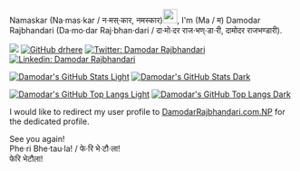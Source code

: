 Namaskar (Na·mas·kar / न·मस्·कार, नमस्कार)<img src="https://media0.giphy.com/media/eRIcpTwCBg70tIFODa/giphy.gif" width="25px">, I'm (Ma / म) Damodar Rajbhandari (Da·mo·dar Raj·bhan·dari / दा·मो·दर राज·भण्·डा·री, दामोदर राजभण्डारी).

![](https://komarev.com/ghpvc/?username=physicslog&color=lightgrey)
[![GitHub drhere](https://img.shields.io/badge/follow-%40PhysicsLog-1DA1F2?logo=github&style=social&link=https://github.com/physicslog)](https://github.com/physicslog)
[![Twitter: Damodar Rajbhandari](https://img.shields.io/badge/follow-%40PhysicsLog-1DA1F2?logo=twitter&style=social&link=https://twitter.com/intent/user%3Fscreen_name=physicslog)](https://twitter.com/intent/user?screen_name=physicslog)
[![Linkedin: Damodar Rajbhandari](https://img.shields.io/badge/follow-/in/PhysicsLog-1DA1F2?logo=Linkedin&style=social&link=https://www.linkedin.com/mynetwork/discovery-see-all/?usecase=PEOPLE_FOLLOWS%26followMember=physicslog)](https://www.linkedin.com/mynetwork/discovery-see-all/?usecase=PEOPLE_FOLLOWS&followMember=physicslog)

[![Damodar's GitHub Stats Light](https://github-readme-stats.vercel.app/api?username=physicslog&hide=issues&count_private=true&show_icons=true&theme=swift&custom_title=GitHub%20Stats&card_width=1000#gh-light-mode-only)](https://github.com/physicslog#gh-light-mode-only)
[![Damodar's GitHub Stats Dark](https://github-readme-stats.vercel.app/api?username=physicslog&hide=issues&count_private=true&show_icons=true&theme=dark&custom_title=GitHub%20Stats&card_width=1000#gh-dark-mode-only)](https://github.com/physicslog/#gh-dark-mode-only)

[![Damodar's GitHub Top Langs Light](https://github-readme-stats.vercel.app/api/top-langs/?username=physicslog&layout=compact&theme=swift&langs_count=10&hide=jupyter%20notebook%2Chtml&card_width=1000#gh-light-mode-only)](https://github.com/physicslog#gh-light-mode-only)
[![Damodar's GitHub Top Langs Dark](https://github-readme-stats.vercel.app/api/top-langs/?username=physicslog&layout=compact&theme=dark&langs_count=10&hide=jupyter%20notebook%2Chtml&card_width=1000#gh-dark-mode-only)](https://github.com/physicslog#gh-dark-mode-only)

I would like to redirect my user profile to [DamodarRajbhandari.com.NP](https://damodarrajbhandari.com.np/) for the dedicated profile.

See you again!\
Phe·ri Bhe·tau·la! / फे·रि भे·टौ·ला!\
फेरि भेटौला!
